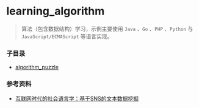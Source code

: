 # learning_algorithm

>   算法（包含数据结构）学习，示例主要使用 `Java` 、`Go` 、`PHP` 、`Python` 与 `JavaScript/ECMAScript` 等语言实现。

### 子目录

- [algorithm_puzzle](algorithm_puzzle/README.md)

### 参考资料

- [互联网时代的社会语言学：基于SNS的文本数据挖掘](http://www.matrix67.com/blog/archives/5044)
